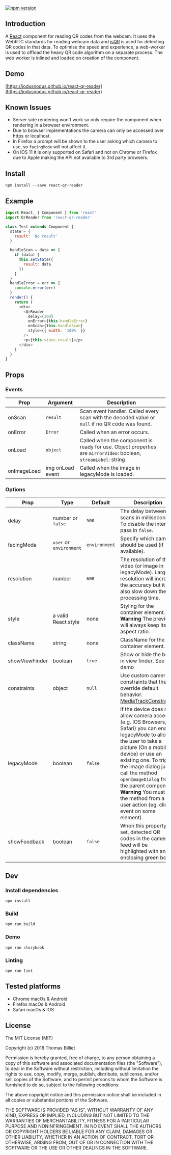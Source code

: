 [![npm version](https://badge.fury.io/js/react-qr-reader.svg)](https://badge.fury.io/js/react-qr-reader)

## Introduction

A [React](https://facebook.github.io/react/) component for reading QR codes from the webcam. It uses the WebRTC standards for reading webcam data and [jsQR](https://github.com/cozmo/jsQR) is used for detecting QR codes in that data. To optimise the speed and experience, a web-worker is used to offload the heavy QR code algorithm on a separate process. The web worker is inlined and loaded on creation of the component.

## Demo

[https://jodusnodus.github.io/react-qr-reader](https://jodusnodus.github.io/react-qr-reader)

## Known Issues

* Server side rendering won't work so only require the component when rendering in a browser environment.
* Due to browser implementations the camera can only be accessed over https or localhost.
* In Firefox a prompt will be shown to the user asking which camera to use, so `facingMode` will not affect it.
* On IOS 11 it is only supported on Safari and not on Chrome or Firefox due to Apple making the API not available to 3rd party browsers.

## Install

`npm install --save react-qr-reader`

## Example

```js
import React, { Component } from 'react'
import QrReader from 'react-qr-reader'

class Test extends Component {
  state = {
    result: 'No result'
  }

  handleScan = data => {
    if (data) {
      this.setState({
        result: data
      })
    }
  }
  handleError = err => {
    console.error(err)
  }
  render() {
    return (
      <div>
        <QrReader
          delay={300}
          onError={this.handleError}
          onScan={this.handleScan}
          style={{ width: '100%' }}
        />
        <p>{this.state.result}</p>
      </div>
    )
  }
}

```

## Props

### Events

| Prop        | Argument         | Description                                                                                                     |
| ----------- | ---------------- | --------------------------------------------------------------------------------------------------------------- |
| onScan      | `result`         | Scan event handler. Called every scan with the decoded value or `null` if no QR code was found.                 |
| onError     | `Error`          | Called when an error occurs.                                                                                    |
| onLoad      | `object`         | Called when the component is ready for use. Object properties are `mirrorVideo`: boolean, `streamLabel`: string |
| onImageLoad | img onLoad event | Called when the image in legacyMode is loaded.                                                                  |

### Options

| Prop           | Type                    | Default       | Description                                                                                                                                                                                                                                                                                                                                                                |
| -------------- | ----------------------- | ------------- | -------------------------------------------------------------------------------------------------------------------------------------------------------------------------------------------------------------------------------------------------------------------------------------------------------------------------------------------------------------------------- |
| delay          | number or `false`       | `500`         | The delay between scans in milliseconds. To disable the interval pass in `false`.                                                                                                                                                                                                                                                                                          |
| facingMode     | `user` or `environment` | `environment` | Specify which camera should be used (if available).                                                                                                                                                                                                                                                                                                                        |
| resolution     | number                  | `600`         | The resolution of the video (or image in legacyMode). Larger resolution will increase the accuracy but it will also slow down the processing time.                                                                                                                                                                                                                         |
| style          | a valid React style     | none          | Styling for the container element. **Warning** The preview will always keep its 1:1 aspect ratio.                                                                                                                                                                                                                                                                          |
| className      | string                  | none          | ClassName for the container element.                                                                                                                                                                                                                                                                                                                                       |
| showViewFinder | boolean                 | `true`        | Show or hide the build in view finder. See demo                                                                                                                                                                                                                                                                                                                            |
| constraints    | object                  | `null`          | Use custom camera constraints that the override default behavior. [MediaTrackConstraints](https://developer.mozilla.org/en-US/docs/Web/API/MediaTrackConstraints)                                                                                                                                                                                                                                                                                                                            |
| legacyMode     | boolean                 | `false`       | If the device does not allow camera access (e.g. IOS Browsers, Safari) you can enable legacyMode to allow the user to take a picture (On a mobile device) or use an existing one. To trigger the image dialog just call the method `openImageDialog` from the parent component. **Warning** You must call the method from a user action (eg. click event on some element). |
| showFeedback   | boolean                 | `false`       | When this property is set, detected QR codes in the camera feed will be highlighted with an enclosing green box. |


## Dev

### Install dependencies

`npm install`

### Build

`npm run build`

### Demo

`npm run storybook`

### Linting

`npm run lint`

## Tested platforms

* Chrome macOs & Android
* Firefox macOs & Android
* Safari macOs & IOS

## License

The MIT License (MIT)

Copyright (c) 2018 Thomas Billiet

Permission is hereby granted, free of charge, to any person obtaining a copy
of this software and associated documentation files (the "Software"), to deal
in the Software without restriction, including without limitation the rights
to use, copy, modify, merge, publish, distribute, sublicense, and/or sell
copies of the Software, and to permit persons to whom the Software is
furnished to do so, subject to the following conditions:

The above copyright notice and this permission notice shall be included in all
copies or substantial portions of the Software.

THE SOFTWARE IS PROVIDED "AS IS", WITHOUT WARRANTY OF ANY KIND, EXPRESS OR
IMPLIED, INCLUDING BUT NOT LIMITED TO THE WARRANTIES OF MERCHANTABILITY,
FITNESS FOR A PARTICULAR PURPOSE AND NONINFRINGEMENT. IN NO EVENT SHALL THE
AUTHORS OR COPYRIGHT HOLDERS BE LIABLE FOR ANY CLAIM, DAMAGES OR OTHER
LIABILITY, WHETHER IN AN ACTION OF CONTRACT, TORT OR OTHERWISE, ARISING FROM,
OUT OF OR IN CONNECTION WITH THE SOFTWARE OR THE USE OR OTHER DEALINGS IN THE
SOFTWARE.
